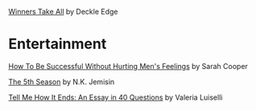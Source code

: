 
[Winners Take All](https://amzn.to/2NWm5OM) by Deckle Edge 


# Entertainment 

[How To Be Successful Without Hurting Men's Feelings](https://amzn.to/2NRNRM6) by Sarah Cooper  

[The 5th Season](https://amzn.to/2NTYrSG) by N.K. Jemisin

[Tell Me How It Ends: An Essay in 40 Questions](https://amzn.to/2NRPHN8) by Valeria Luiselli 
